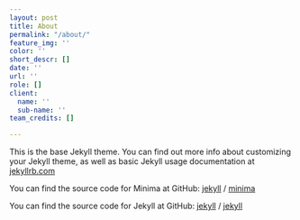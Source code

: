 ```yaml
---
layout: post
title: About
permalink: "/about/"
feature_img: ''
color: ''
short_descr: []
date: ''
url: ''
role: []
client:
  name: ''
  sub-name: ''
team_credits: []

---
```

This is the base Jekyll theme. You can find out more info about customizing your Jekyll theme, as well as basic Jekyll usage documentation at [jekyllrb.com](https://jekyllrb.com/)

You can find the source code for Minima at GitHub:
[jekyll][jekyll-organization] /
[minima](https://github.com/jekyll/minima)

You can find the source code for Jekyll at GitHub:
[jekyll][jekyll-organization] /
[jekyll](https://github.com/jekyll/jekyll)


[jekyll-organization]: https://github.com/jekyll